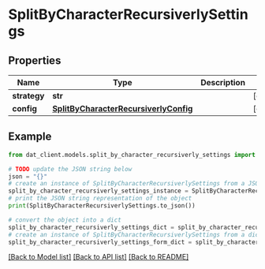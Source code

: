 # SplitByCharacterRecursiverlySettings


## Properties

Name | Type | Description | Notes
------------ | ------------- | ------------- | -------------
**strategy** | **str** |  | [optional] 
**config** | [**SplitByCharacterRecursiverlyConfig**](SplitByCharacterRecursiverlyConfig.md) |  | [optional] 

## Example

```python
from dat_client.models.split_by_character_recursiverly_settings import SplitByCharacterRecursiverlySettings

# TODO update the JSON string below
json = "{}"
# create an instance of SplitByCharacterRecursiverlySettings from a JSON string
split_by_character_recursiverly_settings_instance = SplitByCharacterRecursiverlySettings.from_json(json)
# print the JSON string representation of the object
print(SplitByCharacterRecursiverlySettings.to_json())

# convert the object into a dict
split_by_character_recursiverly_settings_dict = split_by_character_recursiverly_settings_instance.to_dict()
# create an instance of SplitByCharacterRecursiverlySettings from a dict
split_by_character_recursiverly_settings_form_dict = split_by_character_recursiverly_settings.from_dict(split_by_character_recursiverly_settings_dict)
```
[[Back to Model list]](../README.md#documentation-for-models) [[Back to API list]](../README.md#documentation-for-api-endpoints) [[Back to README]](../README.md)


